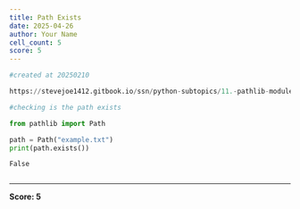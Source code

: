 ```yaml
---
title: Path Exists
date: 2025-04-26
author: Your Name
cell_count: 5
score: 5
---
```


```python
#created at 20250210
```


```python
https://stevejoe1412.gitbook.io/ssn/python-subtopics/11.-pathlib-module
```


```python
#checking is the path exists
```


```python
from pathlib import Path

path = Path("example.txt")
print(path.exists())
```

    False



```python

```


---
**Score: 5**